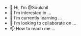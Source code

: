 - 👋 Hi, I’m @Soulchil
- 👀 I’m interested in ...
- 🌱 I’m currently learning ...
- 💞️ I’m looking to collaborate on ...
- 📫 How to reach me ...

<!---
Soulchil/Soulchil is a ✨ special ✨ repository because its `README.md` (this file) appears on your GitHub profile.
You can click the Preview link to take a look at your changes.
--->
